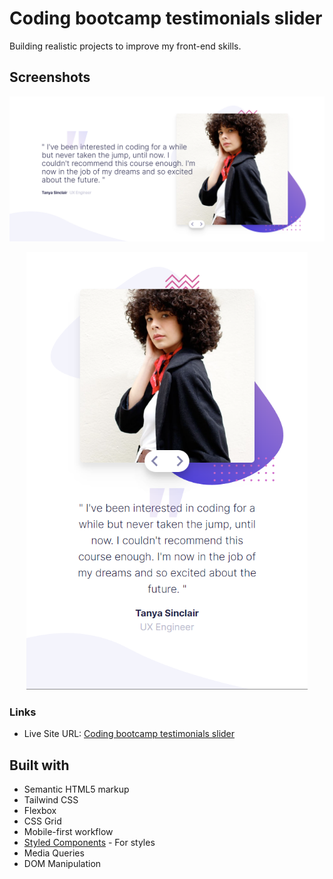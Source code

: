 # Coding bootcamp testimonials slider

Building realistic projects to improve my front-end skills.

## Screenshots

![](screenshots/ss-desktop.png)

<p align="center">
<img width="450" height="700" src="screenshots/ss-mobile.png">
</p>

### Links

- Live Site URL: [Coding bootcamp testimonials slider](https://project-tracking-comp0nent.netlify.app/)

## Built with

- Semantic HTML5 markup
- Tailwind CSS
- Flexbox
- CSS Grid
- Mobile-first workflow
- [Styled Components](https://styled-components.com/) - For styles
- Media Queries
- DOM Manipulation
